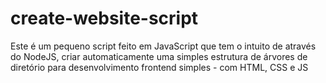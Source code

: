 # create-website-script
 
Este é um pequeno script feito em JavaScript que tem o intuito de através do NodeJS, criar automaticamente uma simples estrutura de árvores de diretório para desenvolvimento frontend simples - com HTML, CSS e JS
